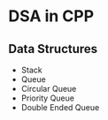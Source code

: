 # DSA in CPP

## Data Structures
- Stack
- Queue
- Circular Queue
- Priority Queue
- Double Ended Queue
